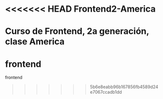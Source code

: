<<<<<<< HEAD
Frontend2-America
=================

Curso de Frontend, 2a generación, clase America
=======
# frontend
frontend
>>>>>>> 5b6e8eabb96b167856fb4589d24e7067ccadb1dd
